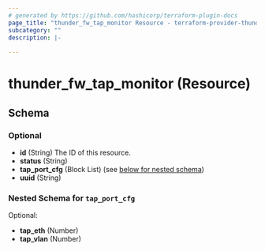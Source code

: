 ```yaml
---
# generated by https://github.com/hashicorp/terraform-plugin-docs
page_title: "thunder_fw_tap_monitor Resource - terraform-provider-thunder"
subcategory: ""
description: |-
  
---
```


# thunder_fw_tap_monitor (Resource)





<!-- schema generated by tfplugindocs -->
## Schema

### Optional

- **id** (String) The ID of this resource.
- **status** (String)
- **tap_port_cfg** (Block List) (see [below for nested schema](#nestedblock--tap_port_cfg))
- **uuid** (String)

<a id="nestedblock--tap_port_cfg"></a>
### Nested Schema for `tap_port_cfg`

Optional:

- **tap_eth** (Number)
- **tap_vlan** (Number)


